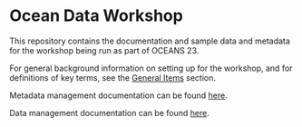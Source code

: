 
# Ocean Data Workshop

This repository contains the documentation and sample data and metadata for the workshop being run as part of OCEANS 23.

For general background information on setting up for the workshop, and for definitions of key terms, see the [General Items](GENERAL_ITEMS.md) section.

Metadata management documentation can be found [here](METADATA_MANAGEMENT.md).

Data management documentation can be found [here](DATA_MANAGEMENT.md).


